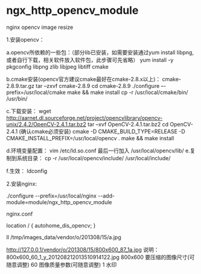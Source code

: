 ngx_http_opencv_module
======================

nginx opencv image resize


1.安装opencv：

a.opencv所依赖的一些包：（部分lib已安装，如需要安装通过yum install libpng,或者自行下载，相关软件放入软件包，此步骤可先省略）
	yum install -y pkgconfig  libpng  zlib libjpeg  libtiff cmake

b.cmake安装(opencv官方建议cmake最好在cmake-2.8.x以上)：
	cmake-2.8.9.tar.gz
	tar –zxvf cmake-2.8.9
	cd cmake-2.8.9
	./configure –-prefix=/usr/local/cmake
	make && make install
	cp -r /usr/local/cmake/bin/ /usr/bin/

c.下载安装：
	wget http://aarnet.dl.sourceforge.net/project/opencvlibrary/opencv-unix/2.4.2/OpenCV-2.4.1.tar.bz2
	tar –xvf OpenCV-2.4.1.tar.bz2
	cd OpenCV-2.4.1
	(确认cmake必须安装)
	cmake -D CMAKE_BUILD_TYPE=RELEASE -D CMAKE_INSTALL_PREFIX=/usr/local/opencv .
	make && make install

d.环境变量配置：
	vim /etc/ld.so.conf
	最后一行加入
	/usr/local/opencv/lib/
e.复制到系统目录：
	cp -r /usr/local/opencv/include/ /usr/local/include/

f.生效：
	ldconfig
	
	
2.安装nginx:

./configure --prefix=/usr/local/nginx --add-module=module/ngx_http_opencv_module



nginx.conf

 location / {
            autohome_dis_opencv;
        }


ll /tmp/images_data/vendor/o/201308/15/a.jpg



http://127.0.0.1/vendor/o/201308/15/800x600_87_1a.jpg
说明：
800x600_60_1_y_201208212013510914122.jpg
800x600 要压缩的图像尺寸(可随意调整)
60 图像质量参数(可随意调整)
1 水印
